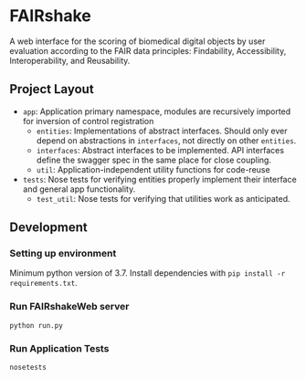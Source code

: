 # FAIRshake

A web interface for the scoring of biomedical digital objects by user evaluation according to the FAIR data principles: Findability, Accessibility, Interoperability, and Reusability.

## Project Layout
- `app`: Application primary namespace, modules are recursively imported for inversion of control registration
  - `entities`: Implementations of abstract interfaces. Should only ever depend on abstractions in `interfaces`, not directly on other `entities`.
  - `interfaces`: Abstract interfaces to be implemented. API interfaces define the swagger spec in the same place for close coupling.
  - `util`: Application-independent utility functions for code-reuse
- `tests`: Nose tests for verifying entities properly implement their interface and general app functionality.
  - `test_util`: Nose tests for verifying that utilities work as anticipated.

## Development

### Setting up environment
Minimum python version of 3.7.
Install dependencies with `pip install -r requirements.txt`.

### Run FAIRshakeWeb server
`python run.py`

### Run Application Tests
`nosetests`
